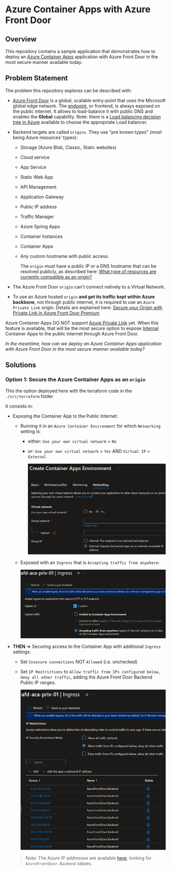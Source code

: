 # Azure Container Apps with Azure Front Door

## Overview

This repository contains a sample application that demonstrates how to deploy an [Azure Container Apps](https://learn.microsoft.com/en-us/azure/container-apps/overview) application with Azure Front Door in the most secure manner available today.

## Problem Statement

The problem this repository explores can be described with:

- [Azure Front Door](https://learn.microsoft.com/en-us/azure/frontdoor/front-door-overview) is a global, scalable entry-point that uses the Microsoft global edge network. The [endpoint](https://learn.microsoft.com/en-us/azure/frontdoor/endpoint?tabs=azurecli), or frontend, is always exposed on the public internet. It allows to load-balance it with public DNS and enables the **Global** capability. Note: there is a [Load balancing decision tree in Azure](https://learn.microsoft.com/en-us/azure/architecture/guide/technology-choices/load-balancing-overview?toc=%2Fazure%2Ffrontdoor%2Fstandard-premium%2Ftoc.json#decision-tree-for-load-balancing-in-azure) available to choose the appropriate Load balancer.

- Backend targets are called `origins`. They use "pre known types" (most being Azure resources' types):

  - Storage (Azure Blob, Classic, Static websites)
  - Cloud service
  - App Service
  - Static Web App
  - API Management
  - Application Gateway
  - Public IP address
  - Traffic Manager
  - Azure Spring Apps
  - Container Instances
  - Container Apps
  - Any custom hostname with public access.

    The `origin` must have a public IP or a DNS hostname that can be resolved publicly, as described here: [What type of resources are currently compatible as an origin?](https://learn.microsoft.com/en-us/azure/frontdoor/front-door-faq#what-type-of-resources-are-currently-compatible-as-an-origin-)

- The Azure Front Door `origin` can't connect natively to a Virtual Network.

- To use an Azure hosted `origin` **and get its traffic kept within Azure backbone**, not through public internet, it is required to use an `Azure Private Link` origin. Details are explained here: [Secure your Origin with Private Link in Azure Front Door Premium](https://learn.microsoft.com/en-us/azure/frontdoor/private-link)

Azure Container Apps DO NOT support [Azure Private Link](https://learn.microsoft.com/en-us/azure/private-link/private-link-overview) yet.
When this feature is available, that will be the most secure option to expose [Internal](https://learn.microsoft.com/en-us/azure/container-apps/networking?tabs=workload-profiles-env%2Cazure-cli#accessibility-levels) Container Apps to the public internet through Azure Front Door.

_In the meantime, how can we deploy an Azure Container Apps application with Azure Front Door in the most secure manner available today?_

## Solutions

### Option 1: Secure the Azure Container Apps as an `origin`

This the option deployed here with the terraform code in the `./src/terraform` folder.

It consists in:

- Exposing the Container App to the Public Internet:

    - Running it in an `Azure Container Environment` for which `Networking` setting is:

      - either: `Use your own virtual network` = `No`
      - or:     `Use your own virtual network` = `Yes` AND `Virtual IP` = `External`

        ![Container App Networking](./img/aca-env-networking-public.jpg)

    - Exposed with an `Ingress` that is `Accepting traffic from anywhere`:

        ![Container App Ingress](./img/aca-app-ingress-public.jpg)

- **THEN** => Securing access to the Container App with additional `Ingress` settings:

  - Set `Insecure connections` NOT `Allowed` (i.e. unchecked)

  - Set `IP Restrictions` to `Allow traffic from IPs configured below, deny all other traffic`, adding the Azure Front Door Backend Public IP ranges.
  
    ![Container App Ingress](./img/aca-app-ingress-iprestrictions.jpg)
  
  
  
  > Note: The Azure IP addresses are available [here](https://www.microsoft.com/en-us/download/details.aspx?id=56519), looking for `AzureFrontDoor.Backend` values.



